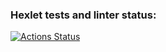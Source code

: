 ### Hexlet tests and linter status:
[![Actions Status](https://github.com/aziiizomirbaev/data-analytics-project-96/actions/workflows/hexlet-check.yml/badge.svg)](https://github.com/aziiizomirbaev/data-analytics-project-96/actions)